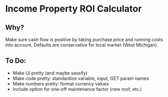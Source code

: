# Income Property ROI Calculator

## Why?

Make sure cash flow is positive by taking purchase price and running costs into account. Defaults are conservative for local market (West Michigan).


## To Do:

* Make UI pretty (and maybe sassify)
* Make code pretty: standardize variable, input, GET param names
* Make numbers pretty: format currency values
* Include option for one-off maintenance factor (new roof, etc.)

